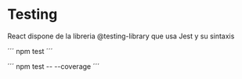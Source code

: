 # Testing 

React dispone de la libreria @testing-library que usa Jest y su sintaxis

´´´
npm test
´´´

´´´
npm test -- --coverage
´´´
